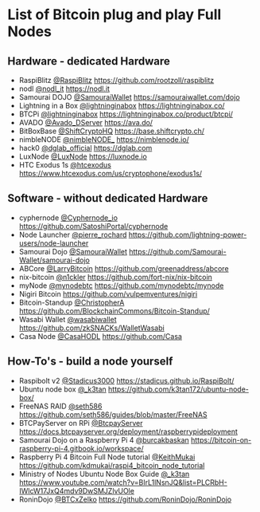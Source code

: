 # List of Bitcoin plug and play Full Nodes

## Hardware - dedicated Hardware
- RaspiBlitz 
  [@RaspiBlitz](https://twitter.com/RaspiBlitz) 
  https://github.com/rootzoll/raspiblitz
- nodl 
  [@nodl_it](https://twitter.com/nodl_it) 
  https://nodl.it
- Samourai DOJO
  [@SamouraiWallet](https://twitter.com/SamouraiWallet)
  https://samouraiwallet.com/dojo
- Lightning in a Box
  [@lightninginabox](https://twitter.com/lightninginabox)
  https://lightninginabox.co/
- BTCPi
  [@lightninginabox](https://twitter.com/lightninginabox)
  https://lightninginabox.co/product/btcpi/
- AVADO
  [@Avado_DServer](https://twitter.com/Avado_DServer)
  https://ava.do/
- BitBoxBase
  [@ShiftCryptoHQ](https://twitter.com/ShiftCryptoHQ)
  https://base.shiftcrypto.ch/
- nimbleNODE
  [@nimbleNODE_](https://twitter.com/nimbleNODE_)
  https://nimblenode.io/
- hack0
  [@dglab_official](https://twitter.com/dglab_official)
  https://dglab.com
- LuxNode
  [@LuxNode](https://twitter.com/LuxNode)
  https://luxnode.io
- HTC Exodus 1s
  [@htcexodus](https://twitter.com/htcexodus)
  https://www.htcexodus.com/us/cryptophone/exodus1s/
    
## Software - without dedicated Hardware
- cyphernode
  [@Cyphernode_io](https://twitter.com/Cyphernode_io)
  https://github.com/SatoshiPortal/cyphernode
- Node Launcher
  [@pierre_rochard](https://twitter.com/pierre_rochard)
  https://github.com/lightning-power-users/node-launcher
- Samourai Dojo
  [@SamouraiWallet](https://twitter.com/SamouraiWallet)
  https://github.com/Samourai-Wallet/samourai-dojo
- ABCore
  [@LarryBitcoin](https://twitter.com/LarryBitcoin)
  https://github.com/greenaddress/abcore
- nix-bitcoin
  [@n1ckler](https://twitter.com/n1ckler)
  https://github.com/fort-nix/nix-bitcoin
- myNode
  [@mynodebtc](https://twitter.com/mynodebtc)
  https://github.com/mynodebtc/mynode
- Nigiri Bitcoin
  https://github.com/vulpemventures/nigiri
- Bitcoin-Standup
  [@ChristopherA](https://twitter.com/ChristopherA)
  https://github.com/BlockchainCommons/Bitcoin-Standup/
- Wasabi Wallet
  [@wasabiwallet](https://twitter.com/wasabiwallet)
  https://github.com/zkSNACKs/WalletWasabi
- Casa Node
  [@CasaHODL](https://twitter.com/CasaHODL)
  https://github.com/Casa

## How-To's - build a node yourself
- Raspibolt v2
  [@Stadicus3000](https://twitter.com/Stadicus3000)
  https://stadicus.github.io/RaspiBolt/
- Ubuntu node box
  [@_k3tan](https://twitter.com/_k3tan)
  https://github.com/k3tan172/ubuntu-node-box/
- FreeNAS RAID
  [@seth586](https://twitter.com/seth586)
  https://github.com/seth586/guides/blob/master/FreeNAS
- BTCPayServer on RPi
  [@BtcpayServer](https://twitter.com/BtcpayServer)
  https://docs.btcpayserver.org/deployment/raspberrypideployment
- Samourai Dojo on a Raspberry Pi 4
  [@burcakbaskan](https://twitter.com/burcakbaskan)
  https://bitcoin-on-raspberry-pi-4.gitbook.io/workspace/
- Raspberry Pi 4 Bitcoin Full Node tutorial
  [@KeithMukai](https://twitter.com/KeithMukai)
  https://github.com/kdmukai/raspi4_bitcoin_node_tutorial
- Ministry of Nodes Ubuntu Node Box Guide
  [@_k3tan](https://twitter.com/_k3tan)
  https://www.youtube.com/watch?v=BIrL1lNsnJQ&list=PLCRbH-IWlcW17JxQ4mdv9DwSMJZlvUOle
- RoninDojo
  [@BTCxZelko](https://twitter.com/BTCxZelko)
  https://github.com/RoninDojo/RoninDojo

